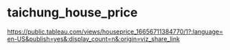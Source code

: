 # taichung_house_price
https://public.tableau.com/views/houseprice_16656711384770/1?:language=en-US&publish=yes&:display_count=n&:origin=viz_share_link
